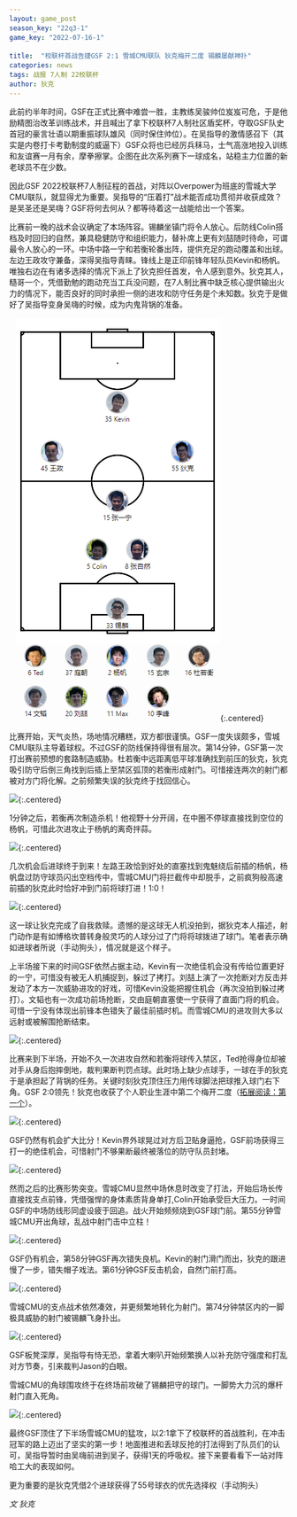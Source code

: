 ```yaml
---
layout: game_post
season_key: "22q3-1"
game_key: "2022-07-16-1"

title:  "校联杯首战告捷GSF 2:1 雪城CMU联队 狄克梅开二度 锡麟屡献神扑"
categories: news
tags: 战报 7人制 22校联杯
author: 狄克
---
```


此前约半年时间，GSF在正式比赛中难尝一胜，主教练吴骏帅位岌岌可危，于是他励精图治改革训练战术，并且喊出了拿下校联杯7人制社区盾奖杯，夺取GSF队史首冠的豪言壮语以期重振球队雄风（同时保住帅位）。在吴指导的激情感召下（其实是内卷打卡考勤制度的威逼下）GSF众将也已经厉兵秣马，士气高涨地投入训练和友谊赛一月有余，摩拳擦掌。企图在此次系列赛下一球成名，站稳主力位置的新老球员不在少数。

因此GSF 2022校联杯7人制征程的首战，对阵以Overpower为班底的雪城大学CMU联队，就显得尤为重要。吴指导的“压着打”战术能否成功贯彻并收获成效？是吴圣还是吴嗨？GSF将何去何从？都等待着这一战能给出一个答案。

比赛前一晚的战术会议确定了本场阵容。锡麟坐镇门将令人放心。后防线Colin搭档及时回归的自然，兼具稳健防守和组织能力，替补席上更有刘喆随时待命，可谓最令人放心的一环。中场中路一宁和若衡轮番出阵，提供充足的跑动覆盖和出球。左边王政攻守兼备，深得吴指导青睐。锋线上是正印前锋年轻队员Kevin和杨帆。唯独右边在有诸多选择的情况下派上了狄克担任首发，令人感到意外。狄克其人，糙哥一个，凭借勤勉的跑动充当工兵没问题，在7人制比赛中缺乏核心提供输出火力的情况下，能否良好的同时承担一侧的进攻和防守任务是个未知数。狄克于是做好了吴指导变身吴嗨的时候，成为内鬼背锅的准备。

![](/assets/img/news/first-champion/r1-squad.png){:.centered}

比赛开始，天气炎热，场地情况糟糕，双方都很谨慎。GSF一度失误颇多，雪城CMU联队主导着球权。不过GSF的防线保持得很有层次。第14分钟，GSF第一次打出赛前预想的套路制造威胁。杜若衡中远距离低平球准确找到前压的狄克，狄克吸引防守后倒三角找到后插上至禁区弧顶的若衡形成射门。可惜接连两次的射门都被对方门将化解。之前频繁失误的狄克终于找回信心。

![](/assets/img/news/first-champion/r1-miss.gif){:.centered}

1分钟之后，若衡再次制造杀机！他视野十分开阔，在中圈不停球直接找到空位的杨帆，可惜此次进攻止于杨帆的离奇拌蒜。

![](/assets/img/news/first-champion/r1-miss-2.gif){:.centered}

几次机会后进球终于到来！左路王政恰到好处的直塞找到鬼魅绕后前插的杨帆，杨帆盘过防守球员闪出空档传中，雪城CMU门将拦截传中却脱手，之前疯狗般高速前插的狄克此时恰好冲到门前将球打进！1:0！

![](/assets/img/news/first-champion/r1-1-0.gif){:.centered}

这一球让狄克完成了自我救赎。遗憾的是这球无人机没拍到，据狄克本人描述，射门动作是有如博格坎普转身般灵巧的人球分过了门将将球拨进了球门。笔者表示确如进球者所说（手动狗头），情况就是这个样子。

上半场接下来的时间GSF依然占据主动，Kevin有一次绝佳机会没有传给位置更好的一宁，可惜没有被无人机捕捉到，躲过了拷打。刘喆上演了一次抢断对方反击并发动了本方一次威胁进攻的好戏，可惜Kevin没能把握住机会（再次没拍到躲过拷打）。文韬也有一次成功前场抢断，交由庭朝直塞使一宁获得了直面门将的机会。可惜一宁没有体现出前锋本色错失了最佳前插时机。而雪城CMU的进攻则大多以远射或被解围抢断结束。

![](/assets/img/news/first-champion/r1-miss-3.gif){:.centered}

比赛来到下半场，开始不久一次进攻自然和若衡将球传入禁区，Ted抢得身位却被对手从身后抱摔倒地，裁判果断判罚点球。此时场上缺少点球手，一球在手的狄克于是承担起了背锅的任务。关键时刻狄克顶住压力用传球脚法把球推入球门右下角。GSF 2:0领先！狄克也收获了个人职业生涯中第二个梅开二度（[拓展阅读：第一个](https://wjxfootball.github.io/jxcup/news/2013/09/06/group-2.html)）。

![](/assets/img/news/first-champion/r1-2-0.gif){:.centered}

GSF仍然有机会扩大比分！Kevin界外球晃过对方后卫贴身逼抢，GSF前场获得三打一的绝佳机会，可惜射门不够果断最终被落位的防守队员封堵。

![](/assets/img/news/first-champion/r1-miss-4.gif){:.centered}

然而之后的比赛形势突变。雪城CMU显然中场休息时改变了打法，开始后场长传直接找支点前锋，凭借强悍的身体素质背身单打,Colin开始承受巨大压力。一时间GSF的中场防线形同虚设疲于回追。战火开始频频烧到GSF球门前。第55分钟雪城CMU开出角球，乱战中射门击中立柱！

![](/assets/img/news/first-champion/r1-miss-5.gif){:.centered}

GSF仍有机会，第58分钟GSF再次错失良机。Kevin的射门滑门而出，狄克的跟进慢了一步，错失帽子戏法。第61分钟GSF反击机会，自然门前打高。

![](/assets/img/news/first-champion/r1-miss-6.gif){:.centered}

雪城CMU的支点战术依然凑效，并更频繁地转化为射门。第74分钟禁区内的一脚极具威胁的射门被锡麟飞身扑出。

![](/assets/img/news/first-champion/r1-save-1.gif){:.centered}

GSF板凳深厚，吴指导有恃无恐，拿着大喇叭开始频繁换人以补充防守强度和打乱对方节奏，引来裁判Jason的白眼。

雪城CMU的角球围攻终于在终场前攻破了锡麟把守的球门。一脚势大力沉的爆杆射门直入死角。

![](/assets/img/news/first-champion/r1-2-1.gif){:.centered}

最终GSF顶住了下半场雪城CMU的猛攻，以2:1拿下了校联杯的首战胜利，在冲击冠军的路上迈出了坚实的第一步！地面推进和丢球反抢的打法得到了队员们的认可，吴指导暂时由吴嗨前进到吴子，获得1天的呼吸权。接下来要看看下一站对阵哈工大的表现如何。

更为重要的是狄克凭借2个进球获得了55号球衣的优先选择权（手动狗头）

*文 狄克*
